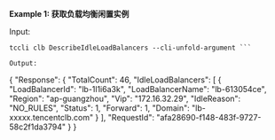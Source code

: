 **Example 1: 获取负载均衡闲置实例**



Input: 

```
tccli clb DescribeIdleLoadBalancers --cli-unfold-argument ```

Output: 
```
{
    "Response": {
        "TotalCount": 46,
        "IdleLoadBalancers": [
            {
                "LoadBalancerId": "lb-1l1i6a3k",
                "LoadBalancerName": "lb-613054ce",
                "Region": "ap-guangzhou",
                "Vip": "172.16.32.29",
                "IdleReason": "NO_RULES",
                "Status": 1,
                "Forward": 1,
                "Domain": "lb-xxxxx.tencentclb.com"
            }
        ],
        "RequestId": "afa28690-f148-483f-9727-58c2f1da3794"
    }
}
```

